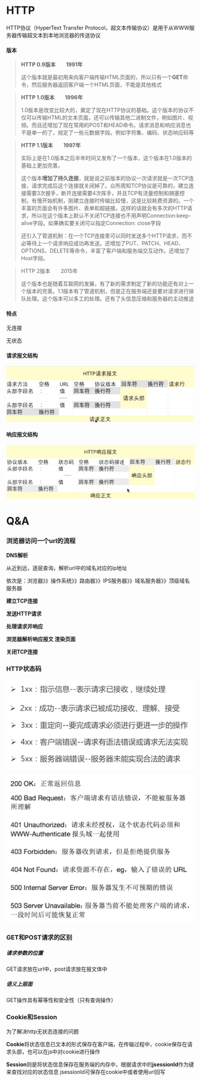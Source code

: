 # HTTP

HTTP协议（HyperText Transfer Protocol，超文本传输协议）是用于从WWW服务器传输超文本到本地浏览器的传送协议

#### 版本

> **HTTP 0.9版本　　1991年**
>
> 这个版本就是最初用来向客户端传输HTML页面的，所以只有一个**GET**命令，然后服务器返回客户端一个HTML页面，不能是其他格式

> **HTTP 1.0版本　　1996年**
>
> 1.0版本是改变比较大的，奠定了现在HTTP协议的基础。这个版本的协议不仅可以传输HTML的文本页面，还可以传输其他二进制文件，例如图片、视频。而且还增加了现在常用的POST和HEAD命令。请求消息和响应消息也不是单一的了，规定了一些元数据字段。例如字符集、编码、状态响应码等

> **HTTP 1.1版本　　1997年**
>
> 实际上是在1.0版本之后半年时间又发布了一个版本，这个版本在1.0版本的基础上更加完善。
>
> 这个版本**增加了持久连接**，就是说之前版本的协议一次请求就是一次TCP连接，请求完成后这个连接就关闭掉了。众所周知TCP协议是可靠的，建立连接需要3次握手，断开连接需要4次挥手，并且TCP有流量控制和拥塞控制，有慢开始机制，刚建立连接时传输比较慢，这是比较耗费资源的。一个丰富的页面会有许多图片、表单和超链接。这样的话就会有多次的HTTP请求，所以在这个版本上默认不关闭TCP连接也不用声明Connection:keep-alive字段。如果确实要关闭可以指定Connection: close字段
>
> 还引入了管道机制：在一个TCP连接里可以同时发送多个HTTP请求，而不必等待上一个请求响应成功再发送。还增加了PUT、PATCH、HEAD、OPTIONS、DELETE等命令，丰富了客户端和服务端交互动作。还增加了Host字段。

> HTTP 2版本　　2015年
>
> 这个版本也是随着互联网的发展，有了新的需求制定了新的功能还有对上一个版本的完善。1.1版本有了管道机制，但是正在服务端还是要对请求进行排队处理。这个版本可以多工的处理。还有了头信息压缩和服务器的主动推送

#### 特点

无连接 

无状态

#### 请求报文结构

![1552913146482](assets/1552913146482.png)



#### 响应报文结构

![1552913728768](assets/1552913728768.png)



# Q&A

### 浏览器访问一个url的流程

**DNS解析**

从近到远，逐层查询，解析url中的域名对应的ip地址

依次是：浏览器》》操作系统》》路由器》》IPS服务器》》域名服务器》》顶级域名服务器

**建立TCP连接**

**发送HTTP请求**

**处理请求并响应**

**浏览器解析响应报文 渲染页面**

**关闭TCP连接**

### HTTP状态码

![1552914546395](assets/1552914546395.png)

![1552914563189](assets/1552914563189.png)

### GET和POST请求的区别

##### 请求参数的位置

GET请求放在url中，post请求放在报文体中

##### 语义上层面

GET操作具有幂等性和安全性（只有查询操作）

### Cookie和Session

为了解决http无状态连接的问题

**Cookie**将状态信息已文本的形式保存在客户端，在传输过程中，cookie保存在请求头部，也可以在js中对cookie进行操作

**Session**则是将状态信息保存在服务端的内存中，根据请求中的**jsessionId**作为键来查找对应的状态信息 jsessionId可保存在cookie中或者使用url回写





